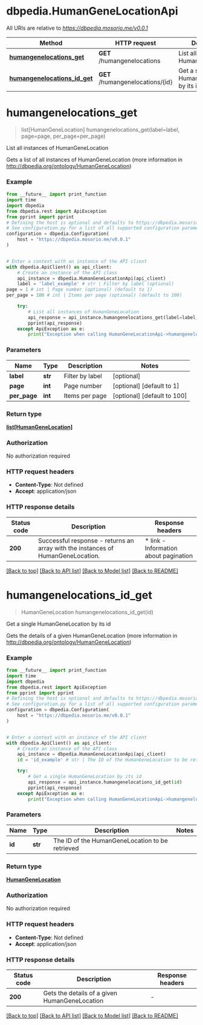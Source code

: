 # dbpedia.HumanGeneLocationApi

All URIs are relative to *https://dbpedia.mosorio.me/v0.0.1*

Method | HTTP request | Description
------------- | ------------- | -------------
[**humangenelocations_get**](HumanGeneLocationApi.md#humangenelocations_get) | **GET** /humangenelocations | List all instances of HumanGeneLocation
[**humangenelocations_id_get**](HumanGeneLocationApi.md#humangenelocations_id_get) | **GET** /humangenelocations/{id} | Get a single HumanGeneLocation by its id


# **humangenelocations_get**
> list[HumanGeneLocation] humangenelocations_get(label=label, page=page, per_page=per_page)

List all instances of HumanGeneLocation

Gets a list of all instances of HumanGeneLocation (more information in http://dbpedia.org/ontology/HumanGeneLocation)

### Example

```python
from __future__ import print_function
import time
import dbpedia
from dbpedia.rest import ApiException
from pprint import pprint
# Defining the host is optional and defaults to https://dbpedia.mosorio.me/v0.0.1
# See configuration.py for a list of all supported configuration parameters.
configuration = dbpedia.Configuration(
    host = "https://dbpedia.mosorio.me/v0.0.1"
)


# Enter a context with an instance of the API client
with dbpedia.ApiClient() as api_client:
    # Create an instance of the API class
    api_instance = dbpedia.HumanGeneLocationApi(api_client)
    label = 'label_example' # str | Filter by label (optional)
page = 1 # int | Page number (optional) (default to 1)
per_page = 100 # int | Items per page (optional) (default to 100)

    try:
        # List all instances of HumanGeneLocation
        api_response = api_instance.humangenelocations_get(label=label, page=page, per_page=per_page)
        pprint(api_response)
    except ApiException as e:
        print("Exception when calling HumanGeneLocationApi->humangenelocations_get: %s\n" % e)
```

### Parameters

Name | Type | Description  | Notes
------------- | ------------- | ------------- | -------------
 **label** | **str**| Filter by label | [optional] 
 **page** | **int**| Page number | [optional] [default to 1]
 **per_page** | **int**| Items per page | [optional] [default to 100]

### Return type

[**list[HumanGeneLocation]**](HumanGeneLocation.md)

### Authorization

No authorization required

### HTTP request headers

 - **Content-Type**: Not defined
 - **Accept**: application/json

### HTTP response details
| Status code | Description | Response headers |
|-------------|-------------|------------------|
**200** | Successful response - returns an array with the instances of HumanGeneLocation. |  * link - Information about pagination <br>  |

[[Back to top]](#) [[Back to API list]](../README.md#documentation-for-api-endpoints) [[Back to Model list]](../README.md#documentation-for-models) [[Back to README]](../README.md)

# **humangenelocations_id_get**
> HumanGeneLocation humangenelocations_id_get(id)

Get a single HumanGeneLocation by its id

Gets the details of a given HumanGeneLocation (more information in http://dbpedia.org/ontology/HumanGeneLocation)

### Example

```python
from __future__ import print_function
import time
import dbpedia
from dbpedia.rest import ApiException
from pprint import pprint
# Defining the host is optional and defaults to https://dbpedia.mosorio.me/v0.0.1
# See configuration.py for a list of all supported configuration parameters.
configuration = dbpedia.Configuration(
    host = "https://dbpedia.mosorio.me/v0.0.1"
)


# Enter a context with an instance of the API client
with dbpedia.ApiClient() as api_client:
    # Create an instance of the API class
    api_instance = dbpedia.HumanGeneLocationApi(api_client)
    id = 'id_example' # str | The ID of the HumanGeneLocation to be retrieved

    try:
        # Get a single HumanGeneLocation by its id
        api_response = api_instance.humangenelocations_id_get(id)
        pprint(api_response)
    except ApiException as e:
        print("Exception when calling HumanGeneLocationApi->humangenelocations_id_get: %s\n" % e)
```

### Parameters

Name | Type | Description  | Notes
------------- | ------------- | ------------- | -------------
 **id** | **str**| The ID of the HumanGeneLocation to be retrieved | 

### Return type

[**HumanGeneLocation**](HumanGeneLocation.md)

### Authorization

No authorization required

### HTTP request headers

 - **Content-Type**: Not defined
 - **Accept**: application/json

### HTTP response details
| Status code | Description | Response headers |
|-------------|-------------|------------------|
**200** | Gets the details of a given HumanGeneLocation |  -  |

[[Back to top]](#) [[Back to API list]](../README.md#documentation-for-api-endpoints) [[Back to Model list]](../README.md#documentation-for-models) [[Back to README]](../README.md)

